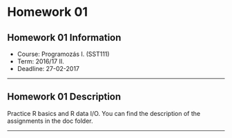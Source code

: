 # Homework 01

## Homework 01 Information 

* Course: Programozás I. (SST111)
* Term: 2016/17 II.
* Deadline: 27-02-2017

---

## Homework 01 Description

Practice R basics and R data I/O. You can find the description of the assignments in the doc folder.

---


